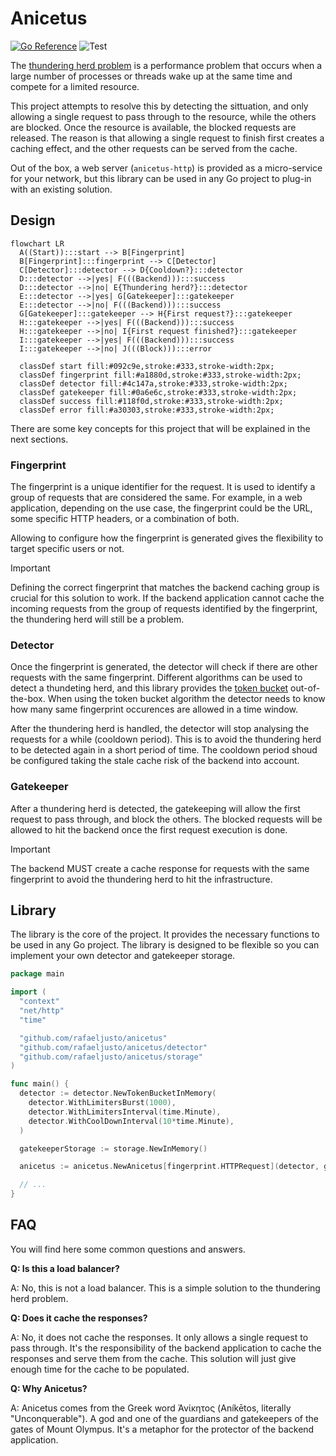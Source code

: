 # Anicetus

[![Go Reference](https://pkg.go.dev/badge/github.com/rafaeljusto/anicetus.svg)](https://pkg.go.dev/github.com/rafaeljusto/anicetus)
![Test](https://github.com/rafaeljusto/anicetus/actions/workflows/test.yml/badge.svg)

The [thundering herd problem](https://en.wikipedia.org/wiki/Thundering_herd_problem)
is a performance problem that occurs when a large number of processes or threads
wake up at the same time and compete for a limited resource.

This project attempts to resolve this by detecting the sittuation, and only
allowing a single request to pass through to the resource, while the others are
blocked. Once the resource is available, the blocked requests are released. The
reason is that allowing a single request to finish first creates a caching
effect, and the other requests can be served from the cache.

Out of the box, a web server (`anicetus-http`) is provided as a micro-service
for your network, but this library can be used in any Go project to plug-in with
an existing solution.

## Design

```mermaid
flowchart LR
  A((Start)):::start --> B[Fingerprint]
  B[Fingerprint]:::fingerprint --> C[Detector]
  C[Detector]:::detector --> D{Cooldown?}:::detector
  D:::detector -->|yes| F(((Backend))):::success
  D:::detector -->|no| E{Thundering herd?}:::detector
  E:::detector -->|yes| G[Gatekeeper]:::gatekeeper
  E:::detector -->|no| F(((Backend))):::success
  G[Gatekeeper]:::gatekeeper --> H{First request?}:::gatekeeper
  H:::gatekeeper -->|yes| F(((Backend))):::success
  H:::gatekeeper -->|no| I{First request finished?}:::gatekeeper
  I:::gatekeeper -->|yes| F(((Backend))):::success
  I:::gatekeeper -->|no| J(((Block))):::error

  classDef start fill:#092c9e,stroke:#333,stroke-width:2px;
  classDef fingerprint fill:#a1880d,stroke:#333,stroke-width:2px;
  classDef detector fill:#4c147a,stroke:#333,stroke-width:2px;
  classDef gatekeeper fill:#0a6e6c,stroke:#333,stroke-width:2px;
  classDef success fill:#118f0d,stroke:#333,stroke-width:2px;
  classDef error fill:#a30303,stroke:#333,stroke-width:2px;
```

There are some key concepts for this project that will be explained in the next
sections.

### Fingerprint

The fingerprint is a unique identifier for the request. It is used to identify a
group of requests that are considered the same. For example, in a web
application, depending on the use case, the fingerprint could be the URL, some
specific HTTP headers, or a combination of both.

Allowing to configure how the fingerprint is generated gives the flexibility to
target specific users or not.

> [!IMPORTANT]
> Defining the correct fingerprint that matches the backend caching group is
> crucial for this solution to work. If the backend application cannot cache the
> incoming requests from the group of requests identified by the fingerprint,
> the thundering herd will still be a problem.

### Detector

Once the fingerprint is generated, the detector will check if there are other
requests with the same fingerprint. Different algorithms can be used to detect a
thundeting herd, and this library provides the
[token bucket](https://en.wikipedia.org/wiki/Token_bucket) out-of-the-box. When
using the token bucket algorithm the detector needs to know how many same
fingerprint occurences are allowed in a time window.

After the thundering herd is handled, the detector will stop analysing the
requests for a while (cooldown period). This is to avoid the thundering herd to
be detected again in a short period of time. The cooldown period shoud be
configured taking the stale cache risk of the backend into account.

### Gatekeeper

After a thundering herd is detected, the gatekeeping will allow the first
request to pass through, and block the others. The blocked requests will be
allowed to hit the backend once the first request execution is done.

> [!IMPORTANT]
> The backend MUST create a cache response for requests with the same
> fingerprint to avoid the thundering herd to hit the infrastructure.

## Library

The library is the core of the project. It provides the necessary functions to
be used in any Go project. The library is designed to be flexible so you can
implement your own detector and gatekeeper storage.

```go
package main

import (
  "context"
  "net/http"
  "time"

  "github.com/rafaeljusto/anicetus"
  "github.com/rafaeljusto/anicetus/detector"
  "github.com/rafaeljusto/anicetus/storage"
)

func main() {
  detector := detector.NewTokenBucketInMemory(
    detector.WithLimitersBurst(1000),
    detector.WithLimitersInterval(time.Minute),
    detector.WithCoolDownInterval(10*time.Minute),
  )

  gatekeeperStorage := storage.NewInMemory()

  anicetus := anicetus.NewAnicetus[fingerprint.HTTPRequest](detector, gatekeeperStorage)

  // ...
}
```

## FAQ

You will find here some common questions and answers.

**Q: Is this a load balancer?**

A: No, this is not a load balancer. This is a simple solution to the thundering
herd problem.

**Q: Does it cache the responses?**

A: No, it does not cache the responses. It only allows a single request to pass
through. It's the responsibility of the backend application to cache the
responses and serve them from the cache. This solution will just give enough
time for the cache to be populated.

**Q: Why Anicetus?**

A: Anicetus comes from the Greek word Ἀνίκητος (Aníkētos, literally
"Unconquerable"). A god and one of the guardians and gatekeepers of the gates of
Mount Olympus. It's a metaphor for the protector of the backend application.